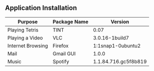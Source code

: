 ## Application Installation

| Purpose | Package Name | Version |
|-------------|-------------|-------------|
| Playing Tetris | TINT | 0.07 |
| Playing a Video | VLC | 3.0.16-1build7 |
| Internet Browsing | Firefox | 1:1snap1-0ubuntu2 |
| Mail | Gmail GUI | 1.0.0 |
| Music | Spotify | 1.1.84.716.gc5f8b819 |